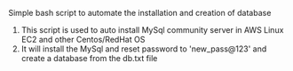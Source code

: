 Simple bash script to automate the installation and creation of database

1. This script is used to auto install MySql community server in AWS Linux EC2 and other Centos/RedHat OS
2. It will install the MySql and reset password to 'new_pass@123' and create a database from the db.txt file
